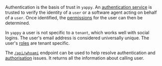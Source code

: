Authentication is the basis of trust in `yappy`.  An [authentication service](Services.md#authentication) is trusted to verify the identity of a `user` or a software agent acting on behalf of a `user`.  Once identified, the [permissions](Permissions.md) for the user can then be determined.

In `yappy` a user is not specific to a `tenant`, which works well with social logins.  The user's email address is considered universally unique.  The user's [roles](Roles.md) are tenant specific.

The [`/api/whoami`](http://test.yappy-richardschneider.c9users.io:8080/api/whoami) endpoint can be used to help resolve authentication and [authorisation](Authorisation.md) issues.  It returns all the information about calling user.